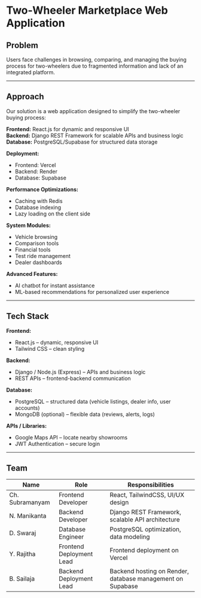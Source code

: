 # Two-Wheeler Marketplace Web Application

## Problem
Users face challenges in browsing, comparing, and managing the buying process for two-wheelers due to fragmented information and lack of an integrated platform.

---

## Approach
Our solution is a web application designed to simplify the two-wheeler buying process:

**Frontend:** React.js for dynamic and responsive UI  
**Backend:** Django REST Framework for scalable APIs and business logic  
**Database:** PostgreSQL/Supabase for structured data storage  

**Deployment:**  
- Frontend: Vercel  
- Backend: Render  
- Database: Supabase  

**Performance Optimizations:**  
- Caching with Redis  
- Database indexing  
- Lazy loading on the client side  

**System Modules:**  
- Vehicle browsing  
- Comparison tools  
- Financial tools  
- Test ride management  
- Dealer dashboards  

**Advanced Features:**  
- AI chatbot for instant assistance  
- ML-based recommendations for personalized user experience  

---

## Tech Stack

**Frontend:**  
- React.js – dynamic, responsive UI  
- Tailwind CSS – clean styling  

**Backend:**  
- Django / Node.js (Express) – APIs and business logic  
- REST APIs – frontend-backend communication  

**Database:**  
- PostgreSQL – structured data (vehicle listings, dealer info, user accounts)  
- MongoDB (optional) – flexible data (reviews, alerts, logs)  

**APIs / Libraries:**  
- Google Maps API – locate nearby showrooms  
- JWT Authentication – secure login  

---

## Team

| Name | Role | Responsibilities |
|------|------|-----------------|
| Ch. Subramanyam | Frontend Developer | React, TailwindCSS, UI/UX design |
| N. Manikanta | Backend Developer | Django REST Framework, scalable API architecture |
| D. Swaraj | Database Engineer | PostgreSQL optimization, data modeling |
| Y. Rajitha | Frontend Deployment Lead | Frontend deployment on Vercel |
| B. Sailaja | Backend Deployment Lead | Backend hosting on Render, database management on Supabase |
